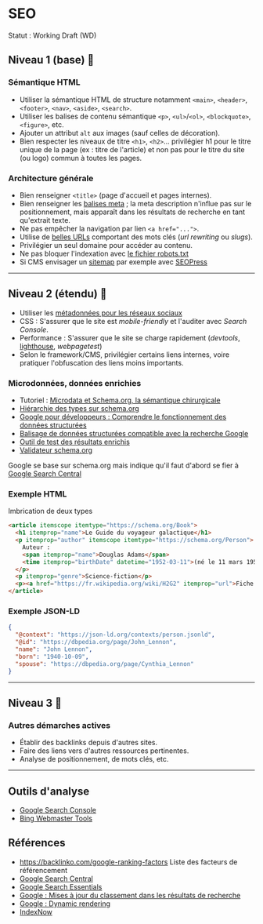 # SEO

Statut : Working Draft (WD)

## Niveau 1 (base) 🥉

### Sémantique HTML

* Utiliser la sémantique HTML de structure notamment `<main>`, `<header>`, `<footer>`, `<nav>`, `<aside>`, `<search>`.
* Utiliser les balises de contenu sémantique `<p>`, `<ul>`/`<ol>`, `<blockquote>`, `<figure>`, etc.
* Ajouter un attribut `alt` aux images (sauf celles de décoration).
* Bien respecter les niveaux de titre `<h1>`, `<h2>`... privilégier h1 pour le titre unique de la page (ex : titre de l'article) et non pas pour le titre du site (ou logo) commun à toutes les pages.

### Architecture générale

* Bien renseigner `<title>` (page d'accueil et pages internes).
* Bien renseigner les [balises meta](https://developers.google.com/search/docs/crawling-indexing/special-tags?hl=fr) ; la meta description n'influe pas sur le positionnement, mais apparaît dans les résultats de recherche en tant qu'extrait texte.
* Ne pas empêcher la navigation par lien `<a href="...">`.
* Utilise de [belles URLs](https://developers.google.com/search/docs/crawling-indexing/url-structure?hl=fr) comportant des mots clés (_url rewriting_ ou _slugs_).
* Privilégier un seul domaine pour accéder au contenu.
* Ne pas bloquer l'indexation avec [le fichier robots.txt](https://support.google.com/webmasters/answer/6062598?hl=fr)
* Si CMS envisager un [sitemap](https://developers.google.com/search/docs/advanced/sitemaps/build-sitemap?hl=fr) par exemple avec [SEOPress](https://www.seopress.org/fr/support/guides/activer-le-sitemap-xml/)

---

## Niveau 2 (étendu) 🥈

* Utiliser les [métadonnées pour les réseaux sociaux](https://github.com/alsacreations/guidelines/blob/master/Guidelines-HTML.md#meta-sp%C3%A9cifiques---seo-et-r%C3%A9seaux-sociaux)
* CSS : S'assurer que le site est _mobile-friendly_ et l'auditer avec _Search Console_.
* Performance : S'assurer que le site se charge rapidement (_devtools_, [lighthouse](https://chromewebstore.google.com/detail/lighthouse/blipmdconlkpinefehnmjammfjpmpbjk?hl=fr&pli=1), _webpagetest_)
* Selon le framework/CMS, privilégier certains liens internes, voire pratiquer l'obfuscation des liens moins importants.

### Microdonnées, données enrichies

* Tutoriel : [Microdata et Schema.org, la sémantique chirurgicale](https://www.alsacreations.com/article/lire/1509-microdata-microformats-schema-semantique.html)
* [Hiérarchie des types sur schema.org](https://schema.org/docs/full.html)
* [Google pour développeurs : Comprendre le fonctionnement des données structurées](https://developers.google.com/search/docs/advanced/structured-data/intro-structured-data?hl=fr)
* [Balisage de données structurées compatible avec la recherche Google](https://developers.google.com/search/docs/appearance/structured-data/search-gallery?hl=fr)
* [Outil de test des résultats enrichis](https://search.google.com/test/rich-results?hl=fr)
* [Validateur schema.org](https://validator.schema.org/)

Google se base sur schema.org mais indique qu'il faut d'abord se fier à [Google Search Central](https://developers.google.com/search)

### Exemple HTML

Imbrication de deux types

```html
<article itemscope itemtype="https://schema.org/Book">
  <h1 itemprop="name">Le Guide du voyageur galactique</h1>
  <p itemprop="author" itemscope itemtype="https://schema.org/Person">
    Auteur :
    <span itemprop="name">Douglas Adams</span>
    <time itemprop="birthDate" datetime="1952-03-11">(né le 11 mars 1952)</time>
  </p>
  <p itemprop="genre">Science-fiction</p>
  <p><a href="https://fr.wikipedia.org/wiki/H2G2" itemprop="url">Fiche Wikipédia</a></p>
</article>
```

### Exemple JSON-LD

```json
{
  "@context": "https://json-ld.org/contexts/person.jsonld",
  "@id": "https://dbpedia.org/page/John_Lennon",
  "name": "John Lennon",
  "born": "1940-10-09",
  "spouse": "https://dbpedia.org/page/Cynthia_Lennon"
}
```

---

## Niveau 3 🥇

### Autres démarches actives

* Établir des backlinks depuis d'autres sites.
* Faire des liens vers d'autres ressources pertinentes.
* Analyse de positionnement, de mots clés, etc.

---

## Outils d'analyse

* [Google Search Console](https://search.google.com/search-console)
* [Bing Webmaster Tools](https://www.bing.com/webmasters/)

## Références

* <https://backlinko.com/google-ranking-factors> Liste des facteurs de référencement
* [Google Search Central](https://developers.google.com/search/docs?hl=fr)
* [Google Search Essentials](https://developers.google.com/search/docs/essentials?hl=fr)
* [Google : Mises à jour du classement dans les résultats de recherche](https://developers.google.com/search/updates/ranking)
* [Google : Dynamic rendering](https://developers.google.com/search/docs/advanced/javascript/dynamic-rendering)
* [IndexNow](https://www.indexnow.org/)
